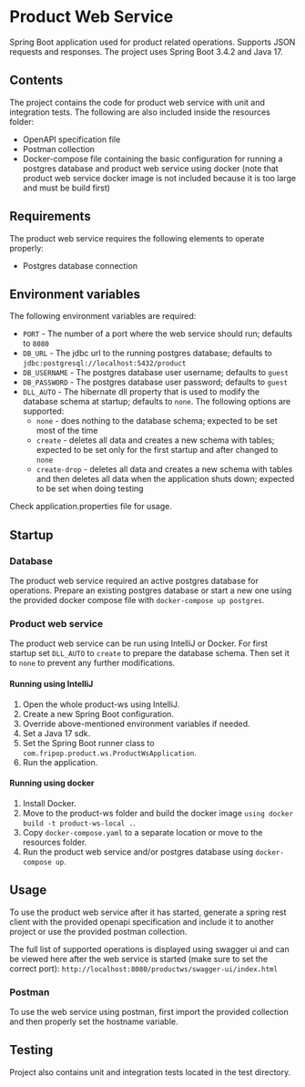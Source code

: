 # Product Web Service

Spring Boot application used for product related operations. Supports JSON requests and responses.
The project uses Spring Boot 3.4.2 and Java 17.

## Contents

The project contains the code for product web service with unit and integration tests.
The following are also included inside the resources folder:

* OpenAPI specification file
* Postman collection
* Docker-compose file containing the basic configuration for running a postgres database and product web service using
  docker (note that product web service docker image is not included because it is too large and must be build first)

## Requirements

The product web service requires the following elements to operate properly:

* Postgres database connection

## Environment variables

The following environment variables are required:

* `PORT` - The number of a port where the web service should run; defaults to `8080`
* `DB_URL` - The jdbc url to the running postgres database; defaults to `jdbc:postgresql://localhost:5432/product`
* `DB_USERNAME` - The postgres database user username; defaults to `guest`
* `DB_PASSWORD` - The postgres database user password; defaults to `guest`
* `DLL_AUTO` - The hibernate dll property that is used to modify the database schema at startup; defaults to `none`. The
  following options are supported:
    * `none` - does nothing to the database schema; expected to be set most of the time
    * `create` - deletes all data and creates a new schema with tables; expected to be set only for the first startup
      and
      after changed to `none`
    * `create-drop` - deletes all data and creates a new schema with tables and then deletes all data when the
      application shuts down; expected to be set when doing testing

Check application.properties file for usage.

## Startup

### Database

The product web service required an active postgres database for operations.
Prepare an existing postgres database or start a new one using the provided docker compose file with
`docker-compose up postgres`.

### Product web service

The product web service can be run using IntelliJ or Docker.
For first startup set `DLL_AUTO` to `create` to prepare the database schema. Then set it to `none` to prevent any
further modifications.

#### Running using IntelliJ

1. Open the whole product-ws using IntelliJ.
2. Create a new Spring Boot configuration.
3. Override above-mentioned environment variables if needed.
4. Set a Java 17 sdk.
5. Set the Spring Boot runner class to `com.fripop.product.ws.ProductWsApplication`.
6. Run the application.

#### Running using docker

1. Install Docker.
2. Move to the product-ws folder and build the docker image `using docker build -t product-ws-local .`.
3. Copy `docker-compose.yaml` to a separate location or move to the resources folder.
4. Run the product web service and/or postgres database using `docker-compose up`.

## Usage

To use the product web service after it has started, generate a spring rest client with the provided openapi
specification and include it to another project or use the provided postman collection.

The full list of supported operations is displayed using swagger ui and can be viewed here after the web service is
started (make sure to set the correct port):
`http://localhost:8080/productws/swagger-ui/index.html`

### Postman

To use the web service using postman, first import the provided collection and then properly set the hostname variable.

## Testing
Project also contains unit and integration tests located in the test directory.